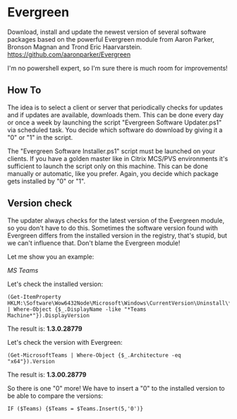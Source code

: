 # Evergreen
Download, install and update the newest version of several software packages based on the powerful Evergreen module from Aaron Parker, Bronson Magnan and Trond Eric Haarvarstein.
https://github.com/aaronparker/Evergreen

I'm no powershell expert, so I'm sure there is much room for improvements! 

## How To
The idea is to select a client or server that periodically checks for updates and if updates are available, downloads them. This can be done every day or once a week by launching the script "Evergreen Software Updater.ps1" via scheduled task. You decide which software do download by giving it a "0" or "1" in the script. 

The "Evergreen Software Installer.ps1" script must be launched on your clients. If you have a golden master like in Citrix MCS/PVS environments it's sufficient to launch the script only on this machine. This can be done manually or automatic, like you prefer. 
Again, you decide which package gets installed by "0" or "1". 

## Version check
The updater always checks for the latest version of the Evergreen module, so you don't have to do this. Sometimes the software version found with Evergreen differs from the installed version in the registry, that's stupid, but we can't influence that. Don't blame the Evergreen module!

Let me show you an example:

*MS Teams*

Let's check the installed version:
```
(Get-ItemProperty HKLM:\Software\Wow6432Node\Microsoft\Windows\CurrentVersion\Uninstall\* | Where-Object {$_.DisplayName -like "*Teams Machine*"}).DisplayVersion
```
The result is: **1.3.0.28779**

Let's check the version with Evergreen:
```
(Get-MicrosoftTeams | Where-Object {$_.Architecture -eq "x64"}).Version
```
The result is: **1.3.00.28779**

So there is one "0" more! We have to insert a "0" to the installed version to be able to compare the versions: 
```
IF ($Teams) {$Teams = $Teams.Insert(5,'0')}
```
